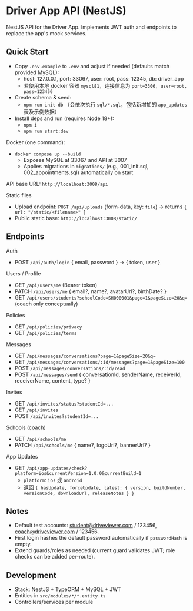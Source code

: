 # Driver App API (NestJS)

NestJS API for the Driver App. Implements JWT auth and endpoints to replace the app's mock services.

## Quick Start

- Copy `.env.example` to `.env` and adjust if needed (defaults match provided MySQL):
  - host: 127.0.0.1, port: 33067, user: root, pass: 12345, db: driver_app
  - 若使用本地 docker 容器 `mysql81`，连接信息为 `port=3306, user=root, pass=123456`
- Create schema & seed:
  - `npm run init-db` （会依次执行 `sql/*.sql`，包括新增加的 `app_updates` 表及示例数据）
- Install deps and run (requires Node 18+):
  - `npm i`
  - `npm run start:dev`

Docker (one command):

- `docker compose up --build`
  - Exposes MySQL at 33067 and API at 3007
  - Applies migrations in `migrations/` (e.g., 001_init.sql, 002_appointments.sql) automatically on start

API base URL: `http://localhost:3008/api`

Static files

- Upload endpoint: `POST /api/uploads` (form-data, key: `file`) → returns `{ url: "/static/<filename>" }`
- Public static base: `http://localhost:3008/static/`

## Endpoints

Auth

- POST `/api/auth/login` { email, password } -> { token, user }

Users / Profile

- GET `/api/users/me` (Bearer token)
- PATCH `/api/users/me` { email?, name?, avatarUrl?, birthDate? }
- GET `/api/users/students?schoolCode=SH000001&page=1&pageSize=20&q=` (coach only conceptually)

Policies

- GET `/api/policies/privacy`
- GET `/api/policies/terms`

Messages

- GET `/api/messages/conversations?page=1&pageSize=20&q=`
- GET `/api/messages/conversations/:id/messages?page=1&pageSize=100`
- POST `/api/messages/conversations/:id/read`
- POST `/api/messages/send` { conversationId, senderName, receiverId, receiverName, content, type? }

Invites

- GET `/api/invites/status?studentId=...`
- GET `/api/invites`
- POST `/api/invites?studentId=...`

Schools (coach)

- GET `/api/schools/me`
- PATCH `/api/schools/me` { name?, logoUrl?, bannerUrl? }

App Updates

- GET `/api/app-updates/check?platform=ios&currentVersion=1.0.0&currentBuild=1`
  - `platform`: `ios` 或 `android`
  - 返回 `{ hasUpdate, forceUpdate, latest: { version, buildNumber, versionCode, downloadUrl, releaseNotes } }`

## Notes

- Default test accounts: student@driveviewer.com / 123456, coach@driveviewer.com / 123456.
- First login hashes the default password automatically if `passwordHash` is empty.
- Extend guards/roles as needed (current guard validates JWT; role checks can be added per-route).

## Development

- Stack: NestJS + TypeORM + MySQL + JWT
- Entities in `src/modules/*/*.entity.ts`
- Controllers/services per module

